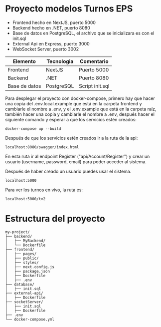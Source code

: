 # Proyecto modelos Turnos EPS

- Frontend hecho en NextJS, puerto 5000
- Backend hecho en .NET, puerto 8080
- Base de datos en PostgreSQL, el archivo que se inicializara es con el init.sql
- External Api en Express, puerto 3000
- WebSocket Server, puerto 3002

| Elemento | Tecnologia | Comentario |
| ---         |     ---      |          --- |
| Frontend   | NextJS     | Puerto 5000    |
| Backend     | .NET       | Puerto 8080      |
| Base de datos     | PostgreSQL       | Script init.sql      |

Para desplegar el proyecto con docker-compose, primero hay que hacer una copia del .env.local.example que está en la carpeta frontend y cambiarle el nombre a .env, y el .env.example que está en la carpeta raíz, también hacer una copia y cambiarle el nombre a .env, después hacer el siguiente comando y esperar a que los servicios estén creados:
```
docker-compose up --build
```
Después de que los servicios estén creados ir a la ruta de la api:
```
localhost:8080/swagger/index.html
```
En esta ruta ir al endpoint Register ("api/Account/Register") y crear un usuario (username, password, email) para poder acceder al sistema.

Después de haber creado un usuario puedes usar el sistema.

```
localhost:5000
```

Para ver los turnos en vivo, la ruta es:
```
localhost:5000/tv2
```

# Estructura del proyecto

```
my-project/ 
├── backend/ 
│   ├── MyBackend/
│   └── Dockerfile
├── frontend/
│   ├── pages/
│   ├── public/
│   ├── styles/
│   ├── next.config.js
│   ├── package.json
│   ├── Dockerfile
│   ├── .env
├── database/
│   ├── init.sql
├── external-api/
│   ├── Dockerfile
├── socketServer/
│   ├── init.sql
│   ├── Dockerfile
├── .env
└── docker-compose.yml
```

